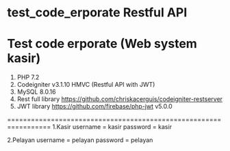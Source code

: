 # test_code_erporate Restful API
# Test code erporate (Web system kasir) <br>
1. PHP 7.2 <br>
2. Codeigniter v3.1.10 HMVC (Restful API with JWT) <br>
3. MySQL 8.0.16 <br>
4. Rest full library https://github.com/chriskacerguis/codeigniter-restserver <br>
5. JWT library https://github.com/firebase/php-jwt v5.0.0

=================================================================
1.Kasir
username = kasir
password = kasir

2.Pelayan
username = pelayan
password = pelayan
